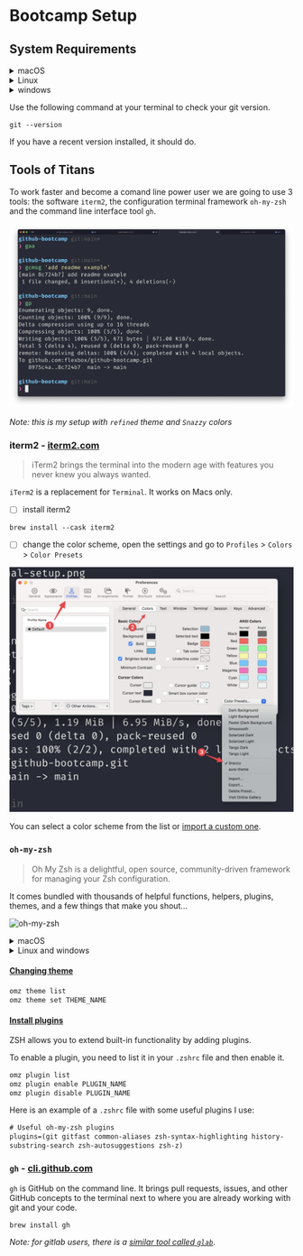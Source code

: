 # Bootcamp Setup

## System Requirements

<details><summary>macOS</summary>
<p>

```console
brew install git
```

</p>
</details>

<details><summary>Linux</summary>
<p>

```console
apt-get install git
```

</p>
</details>

<details><summary>windows</summary>
<p>

[Download](http://git-scm.com/download/win)

</p>
</details>

Use the following command at your terminal to check your git version.

```console
git --version
```

If you have a recent version installed, it should do.

## Tools of Titans

To work faster and become a comand line power user we are going to use 3 tools: the software `iterm2`, the configuration terminal framework `oh-my-zsh` and the command line interface tool `gh`.

![david leuliette terminal setup ](./davids-terminal-setup.png)

_Note: this is my setup with `refined` theme and `Snazzy` colors_

### iterm2 - [iterm2.com](https://iterm2.com/)

> iTerm2 brings the terminal into the modern age with features you never knew you always wanted.

`iTerm2` is a replacement for `Terminal`. It works on Macs only.

- [ ] install iterm2

```console
brew install --cask iterm2
```

- [ ] change the color scheme, open the settings and go to `Profiles` > `Colors` > `Color Presets`

![iterm2 custom colors](./iterm-change-colors.png)

You can select a color scheme from the list or [import a custom one](https://iterm2colorschemes.com/).

### `oh-my-zsh`

> Oh My Zsh is a delightful, open source, community-driven framework for managing your Zsh configuration.

It comes bundled with thousands of helpful functions, helpers, plugins, themes, and a few things that make you shout...

![oh-my-zsh](https://ohmyz.sh/img/themes/mh.jpg)

<details><summary>macOS</summary>
<p>

Install it with:

```console
sh -c "$(curl -fsSL https://raw.github.com/ohmyzsh/ohmyzsh/master/tools/install.sh)"
```

</p>
</details>

<details><summary>Linux and windows</summary>
<p>

[Installing ZSH wiki](https://github.com/ohmyzsh/ohmyzsh/wiki/Installing-ZSH)

</p>
</details>

#### [Changing theme](https://github.com/ohmyzsh/ohmyzsh/wiki/Themes)

```console
omz theme list
omz theme set THEME_NAME
```

#### [Install plugins](https://github.com/ohmyzsh/ohmyzsh/wiki/Plugins)

ZSH allows you to extend built-in functionality by adding plugins.

To enable a plugin, you need to list it in your `.zshrc` file and then enable it.

```console
omz plugin list
omz plugin enable PLUGIN_NAME
omz plugin disable PLUGIN_NAME
```

Here is an example of a `.zshrc` file with some useful plugins I use:

```console
# Useful oh-my-zsh plugins
plugins=(git gitfast common-aliases zsh-syntax-highlighting history-substring-search zsh-autosuggestions zsh-z)
```

### `gh` - [cli.github.com](https://cli.github.com/)

`gh` is GitHub on the command line. It brings pull requests, issues, and other GitHub concepts to the terminal next to where you are already working with git and your code.

```console
brew install gh
```

_Note: for gitlab users, there is a [similar tool called `glab`](https://gitlab.com/gitlab-org/cli)_.
